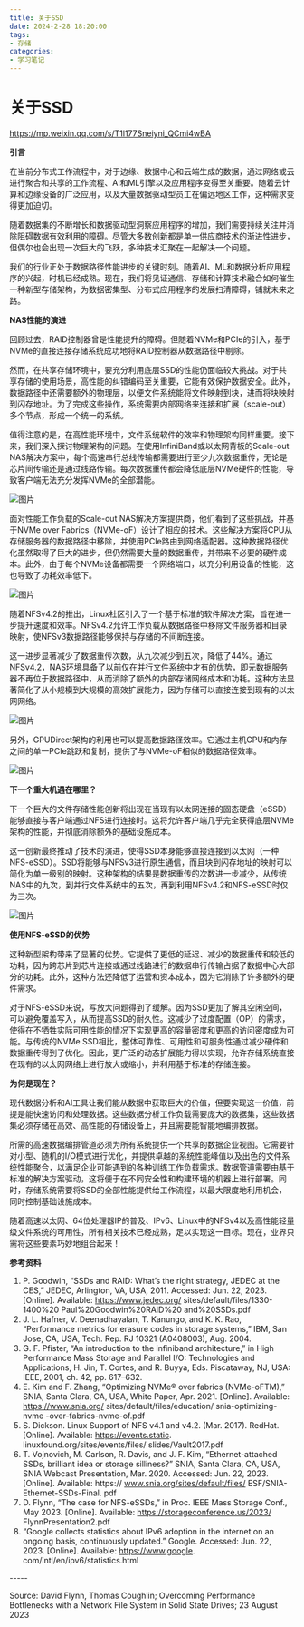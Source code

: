 ```yaml
---
title: 关于SSD
date: 2024-2-28 18:20:00
tags: 
- 存储
categories:
- 学习笔记
---
```


# 关于SSD

https://mp.weixin.qq.com/s/T1l177Sneiyni_QCmi4wBA

<!--more-->
**引言**

在当前分布式工作流程中，对于边缘、数据中心和云端生成的数据，通过网络或云进行聚合和共享的工作流程、AI和ML引擎以及应用程序变得至关重要。随着云计算和边缘设备的广泛应用，以及大量数据驱动型员工在偏远地区工作，这种需求变得更加迫切。

随着数据集的不断增长和数据驱动型洞察应用程序的增加，我们需要持续关注并消除阻碍数据有效利用的障碍。尽管大多数创新都是单一供应商技术的渐进性进步，但偶尔也会出现一次巨大的飞跃，多种技术汇聚在一起解决一个问题。

我们的行业正处于数据路径性能进步的关键时刻。随着AI、ML和数据分析应用程序的兴起，时机已经成熟。现在，我们将见证通信、存储和计算技术融合如何催生一种新型存储架构，为数据密集型、分布式应用程序的发展扫清障碍，铺就未来之路。

**NAS性能的演进**

回顾过去，RAID控制器曾是性能提升的障碍。但随着NVMe和PCIe的引入，基于NVMe的直接连接存储系统成功地将RAID控制器从数据路径中剔除。

然而，在共享存储环境中，要充分利用底层SSD的性能仍面临较大挑战。对于共享存储的使用场景，高性能的纠错编码至关重要，它能有效保护数据安全。此外，数据路径中还需要额外的物理层，以便文件系统能将文件映射到块，进而将块映射到闪存地址。为了完成这些操作，系统需要内部网络来连接和扩展（scale-out）多个节点，形成一个统一的系统。

值得注意的是，在高性能环境中，文件系统软件的效率和物理架构同样重要。接下来，我们深入探讨物理架构的问题。在使用InfiniBand或以太网背板的Scale-out NAS解决方案中，每个高速串行总线传输都需要进行至少九次数据重传，无论是芯片间传输还是通过线路传输。每次数据重传都会降低底层NVMe硬件的性能，导致客户端无法充分发挥NVMe的全部潜能。

![图片](%E5%85%B3%E4%BA%8ESSD/640)

面对性能工作负载的Scale-out NAS解决方案提供商，他们看到了这些挑战，并基于NVMe over Fabrics（NVMe-oF）设计了相应的技术。这些解决方案将CPU从存储服务器的数据路径中移除，并使用PCIe路由到网络适配器。这种数据路径优化虽然取得了巨大的进步，但仍然需要大量的数据重传，并带来不必要的硬件成本。此外，由于每个NVMe设备都需要一个网络端口，以充分利用设备的性能，这也导致了功耗效率低下。

![图片](%E5%85%B3%E4%BA%8ESSD/640-20240415185507104)

随着NFSv4.2的推出，Linux社区引入了一个基于标准的软件解决方案，旨在进一步提升速度和效率。NFSv4.2允许工作负载从数据路径中移除文件服务器和目录映射，使NFSv3数据路径能够保持与存储的不间断连接。

这一进步显著减少了数据重传次数，从九次减少到五次，降低了44%。通过NFSv4.2，NAS环境具备了以前仅在并行文件系统中才有的优势，即元数据服务器不再位于数据路径中，从而消除了额外的内部存储网络成本和功耗。这种方法显著简化了从小规模到大规模的高效扩展能力，因为存储可以直接连接到现有的以太网网络。

![图片](%E5%85%B3%E4%BA%8ESSD/640-20240415185517646)

另外，GPUDirect架构的利用也可以提高数据路径效率。它通过主机CPU和内存之间的单一PCIe跳跃和复制，提供了与NVMe-oF相似的数据路径效率。

![图片](%E5%85%B3%E4%BA%8ESSD/640-20240415185530644)

**下一个重大机遇在哪里？**

下一个巨大的文件存储性能创新将出现在当现有以太网连接的固态硬盘（eSSD）能够直接与客户端通过NFS进行连接时。这将允许客户端几乎完全获得底层NVMe架构的性能，并彻底消除额外的基础设施成本。

这一创新最终推动了技术的演进，使得SSD本身能够直接连接到以太网（一种NFS-eSSD）。SSD将能够与NFSv3进行原生通信，而且块到闪存地址的映射可以简化为单一级别的映射。这种架构的结果是数据重传的次数进一步减少，从传统NAS中的九次，到并行文件系统中的五次，再到利用NFSv4.2和NFS-eSSD时仅为三次。

![图片](%E5%85%B3%E4%BA%8ESSD/640-20240415185543374)

**使用NFS-eSSD的优势**

这种新型架构带来了显著的优势。它提供了更低的延迟、减少的数据重传和较低的功耗，因为跨芯片到芯片连接或通过线路进行的数据串行传输占据了数据中心大部分的功耗。此外，这种方法还降低了运营和资本成本，因为它消除了许多额外的硬件需求。

对于NFS-eSSD来说，写放大问题得到了缓解。因为SSD更加了解其空闲空间，可以避免覆盖写入，从而提高SSD的耐久性。这减少了过度配置（OP）的需求，使得在不牺牲实际可用性能的情况下实现更高的容量密度和更高的访问密度成为可能。与传统的NVMe SSD相比，整体可靠性、可用性和可服务性通过减少硬件和数据重传得到了优化。因此，更广泛的动态扩展能力得以实现，允许存储系统直接在现有的以太网网络上进行放大或缩小，并利用基于标准的存储连接。

**为何是现在？**

现代数据分析和AI工具让我们能从数据中获取巨大的价值，但要实现这一价值，前提是能快速访问和处理数据。这些数据分析工作负载需要庞大的数据集，这些数据集必须存储在高效、高性能的存储设备上，并且需要能智能地编排数据。

所需的高速数据编排管道必须为所有系统提供一个共享的数据企业视图。它需要针对小型、随机的I/O模式进行优化，并提供卓越的系统性能峰值以及出色的文件系统性能聚合，以满足企业可能遇到的各种训练工作负载需求。数据管道需要由基于标准的解决方案驱动，这将便于在不同安全性和构建环境的机器上进行部署。同时，存储系统需要将SSD的全部性能提供给工作流程，以最大限度地利用机会，同时控制基础设施成本。

随着高速以太网、64位处理器IP的普及、IPv6、Linux中的NFSv4以及高性能轻量级文件系统的可用性，所有相关技术已经成熟，足以实现这一目标。现在，业界只需将这些要素巧妙地组合起来！

**参考资料**

1. P. Goodwin, “SSDs and RAID: What’s the right strategy, JEDEC at the CES,” JEDEC, Arlington, VA, USA, 2011. Accessed: Jun. 22, 2023. [Online]. Available: https://www.jedec.org/ sites/default/files/1330-1400%20 Paul%20Goodwin%20RAID%20 and%20SSDs.pdf
2. J. L. Hafner, V. Deenadhayalan, T. Kanungo, and K. K. Rao, “Performance metrics for erasure codes in storage systems,” IBM, San Jose, CA, USA, Tech. Rep. RJ 10321 (A0408003), Aug. 2004.
3. G. F. Pfister, “An introduction to the infiniband architecture,” in High Performance Mass Storage and Parallel I/O: Technologies and Applications, H. Jin, T. Cortes, and R. Buyya, Eds. Piscataway, NJ, USA: IEEE, 2001, ch. 42, pp. 617–632.
4. E. Kim and F. Zhang, “Optimizing NVMe® over fabrics (NVMe-oFTM),” SNIA, Santa Clara, CA, USA, White Paper, Apr. 2021. [Online]. Available: https://www.snia.org/ sites/default/files/education/ snia-optimizing-nvme -over-fabrics-nvme-of.pdf
5. S. Dickson. Linux Support of NFS v4.1 and v4.2. (Mar. 2017). RedHat. [Online]. Available: https://events.static. linuxfound.org/sites/events/files/ slides/Vault2017.pdf
6. T. Vojnovich, M. Carlson, R. Davis, and J. F. Kim, “Ethernet-attached SSDs, brilliant idea or storage silliness?” SNIA, Santa Clara, CA, USA, SNIA Webcast Presentation, Mar. 2020. Accessed: Jun. 22, 2023. [Online]. Available: https:// www.snia.org/sites/default/files/ ESF/SNIA-Ethernet-SSDs-Final. pdf
7. D. Flynn, “The case for NFS-eSSDs,” in Proc. IEEE Mass Storage Conf., May 2023. [Online]. Available: https://storageconference.us/2023/ FlynnPresentation2.pdf
8. “Google collects statistics about IPv6 adoption in the internet on an ongoing basis, continuously updated.” Google. Accessed: Jun. 22, 2023. [Online]. Available: https://www.google. com/intl/en/ipv6/statistics.html

\-----

Source: David Flynn, Thomas Coughlin; Overcoming Performance Bottlenecks with a Network File System in Solid State Drives; 23 August 2023

